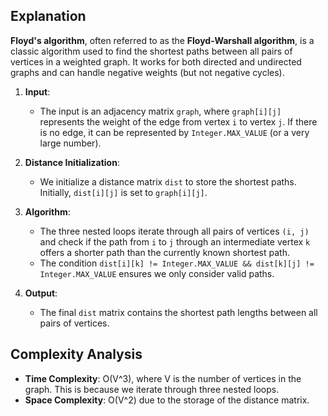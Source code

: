 ## Explanation

**Floyd's algorithm**, often referred to as the **Floyd-Warshall algorithm**, is a classic algorithm used to find the shortest paths between all pairs of vertices in a weighted graph. It works for both directed and undirected graphs and can handle negative weights (but not negative cycles).

1. **Input**: 
   - The input is an adjacency matrix `graph`, where `graph[i][j]` represents the weight of the edge from vertex `i` to vertex `j`. If there is no edge, it can be represented by `Integer.MAX_VALUE` (or a very large number).
  
2. **Distance Initialization**: 
   - We initialize a distance matrix `dist` to store the shortest paths. Initially, `dist[i][j]` is set to `graph[i][j]`.

3. **Algorithm**:
   - The three nested loops iterate through all pairs of vertices `(i, j)` and check if the path from `i` to `j` through an intermediate vertex `k` offers a shorter path than the currently known shortest path.
   - The condition `dist[i][k] != Integer.MAX_VALUE && dist[k][j] != Integer.MAX_VALUE` ensures we only consider valid paths.

4. **Output**: 
   - The final `dist` matrix contains the shortest path lengths between all pairs of vertices.

## Complexity Analysis

- **Time Complexity**: O(V^3), where V is the number of vertices in the graph. This is because we iterate through three nested loops.
- **Space Complexity**: O(V^2) due to the storage of the distance matrix.
